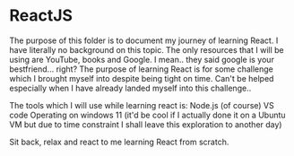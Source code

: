 # ReactJS
The purpose of this folder is to document my journey of learning React. I have literally no background on this topic. The only resources that I will be using
are YouTube, books and Google. I mean.. they said google is your bestfriend... right? The purpose of learning React is for some challenge which I brought myself 
into despite being tight on time. Can't be helped especially when I have already landed myself into this challenge..

The tools which I will use while learning react is:
Node.js (of course)
VS code
Operating on windows 11 (it'd be cool if I actually done it on a Ubuntu VM but due to time constraint I shall leave this exploration to another day)

Sit back, relax and react to me learning React from scratch.
